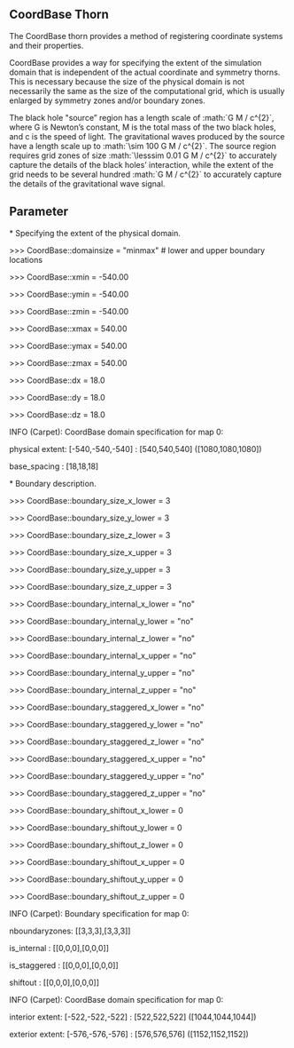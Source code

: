 ## CoordBase Thorn

The CoordBase thorn provides a method of registering coordinate systems and their properties.



CoordBase provides a way for specifying the extent of the simulation domain that is independent of the actual coordinate and symmetry thorns. This is necessary because the size of the physical domain is not necessarily the same as the size of the computational grid, which is usually enlarged by symmetry zones and/or boundary zones.

  
The black hole "source” region has a length scale of :math:\`G M / c^{2}\`, where G is Newton’s constant, M is the total mass of the two black holes, and c is the speed of light. The gravitational waves produced by the source have a length scale up to :math:\`\\sim 100 G M / c^{2}\`. The source region requires grid zones of size :math:\`\\lesssim 0.01 G M / c^{2}\` to accurately capture the details of the black holes’ interaction, while the extent of the grid needs to be several hundred :math:\`G M / c^{2}\` to accurately capture the details of the gravitational wave signal.

  

## Parameter


\* Specifying the extent of the physical domain.

  

\>>> CoordBase::domainsize = "minmax" # lower and upper boundary locations

\>>> CoordBase::xmin = -540.00

\>>> CoordBase::ymin = -540.00

\>>> CoordBase::zmin = -540.00

\>>> CoordBase::xmax = 540.00

\>>> CoordBase::ymax = 540.00

\>>> CoordBase::zmax = 540.00

\>>> CoordBase::dx = 18.0

\>>> CoordBase::dy = 18.0

\>>> CoordBase::dz = 18.0

INFO (Carpet): CoordBase domain specification for map 0:

physical extent: \[-540,-540,-540\] : \[540,540,540\] (\[1080,1080,1080\])

base\_spacing : \[18,18,18\]

  

\* Boundary description.

  

\>>> CoordBase::boundary\_size\_x\_lower = 3

\>>> CoordBase::boundary\_size\_y\_lower = 3

\>>> CoordBase::boundary\_size\_z\_lower = 3

\>>> CoordBase::boundary\_size\_x\_upper = 3

\>>> CoordBase::boundary\_size\_y\_upper = 3

\>>> CoordBase::boundary\_size\_z\_upper = 3

\>>> CoordBase::boundary\_internal\_x\_lower = "no"

\>>> CoordBase::boundary\_internal\_y\_lower = "no"

\>>> CoordBase::boundary\_internal\_z\_lower = "no"

\>>> CoordBase::boundary\_internal\_x\_upper = "no"

\>>> CoordBase::boundary\_internal\_y\_upper = "no"

\>>> CoordBase::boundary\_internal\_z\_upper = "no"

\>>> CoordBase::boundary\_staggered\_x\_lower = "no"

\>>> CoordBase::boundary\_staggered\_y\_lower = "no"

\>>> CoordBase::boundary\_staggered\_z\_lower = "no"

\>>> CoordBase::boundary\_staggered\_x\_upper = "no"

\>>> CoordBase::boundary\_staggered\_y\_upper = "no"

\>>> CoordBase::boundary\_staggered\_z\_upper = "no"

\>>> CoordBase::boundary\_shiftout\_x\_lower = 0

\>>> CoordBase::boundary\_shiftout\_y\_lower = 0

\>>> CoordBase::boundary\_shiftout\_z\_lower = 0

\>>> CoordBase::boundary\_shiftout\_x\_upper = 0

\>>> CoordBase::boundary\_shiftout\_y\_upper = 0

\>>> CoordBase::boundary\_shiftout\_z\_upper = 0

INFO (Carpet): Boundary specification for map 0:

nboundaryzones: \[\[3,3,3\],\[3,3,3\]\]

is\_internal : \[\[0,0,0\],\[0,0,0\]\]

is\_staggered : \[\[0,0,0\],\[0,0,0\]\]

shiftout : \[\[0,0,0\],\[0,0,0\]\]

INFO (Carpet): CoordBase domain specification for map 0:

interior extent: \[-522,-522,-522\] : \[522,522,522\] (\[1044,1044,1044\])

exterior extent: \[-576,-576,-576\] : \[576,576,576\] (\[1152,1152,1152\])
